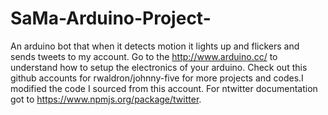 SaMa-Arduino-Project-
=====================

 An arduino bot that when it detects motion it lights up and flickers and sends tweets to my account.
 Go to the http://www.arduino.cc/ to understand how to setup the electronics of your arduino.
 Check out this github accounts for rwaldron/johnny-five for more projects and codes.I modified the code I sourced from this account.
 For ntwitter documentation got to https://www.npmjs.org/package/twitter.
